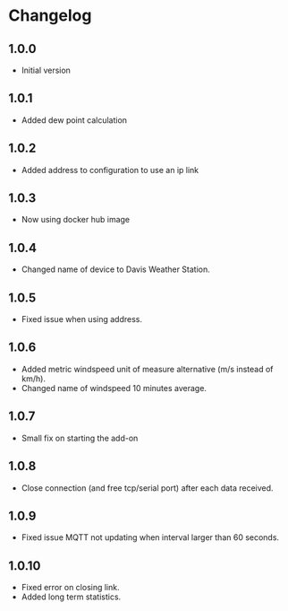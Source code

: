 # Changelog

## 1.0.0

- Initial version

## 1.0.1

- Added dew point calculation

## 1.0.2

- Added address to configuration to use an ip link

## 1.0.3

- Now using docker hub image

## 1.0.4

- Changed name of device to Davis Weather Station.

## 1.0.5

- Fixed issue when using address.

## 1.0.6

- Added metric windspeed unit of measure alternative (m/s instead of km/h).
- Changed name of windspeed 10 minutes average.

## 1.0.7

- Small fix on starting the add-on

## 1.0.8

- Close connection (and free tcp/serial port) after each data received.

## 1.0.9

- Fixed issue MQTT not updating when interval larger than 60 seconds.

## 1.0.10

- Fixed error on closing link.
- Added long term statistics.
